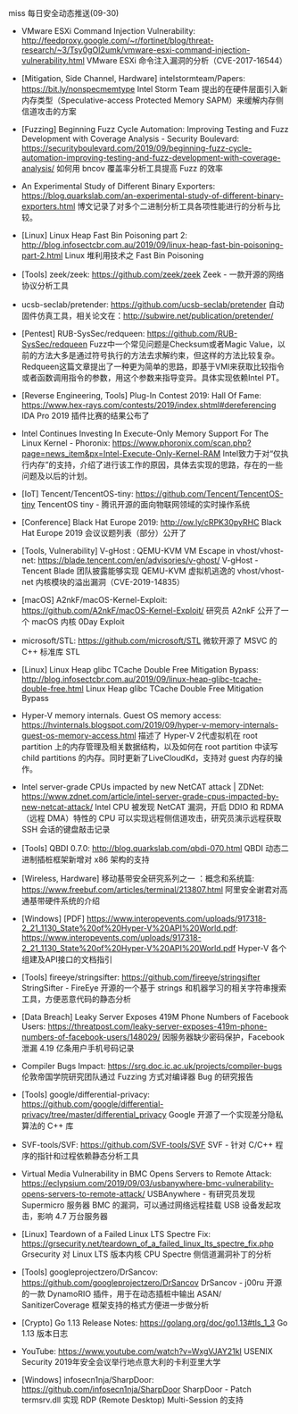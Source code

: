 miss 每日安全动态推送(09-30)

- VMware ESXi Command Injection Vulnerability:
http://feedproxy.google.com/~r/fortinet/blog/threat-research/~3/Tsy0gOI2umk/vmware-esxi-command-injection-vulnerability.html VMware ESXi 命令注入漏洞的分析（CVE-2017-16544）
- [Mitigation, Side Channel, Hardware] intelstormteam/Papers:
https://bit.ly/nonspecmemtype Intel Storm Team 提出的在硬件层面引入新内存类型（Speculative-access Protected Memory SAPM）来缓解内存侧信道攻击的方案

- [Fuzzing] Beginning Fuzz Cycle Automation: Improving Testing and Fuzz Development with Coverage Analysis - Security Boulevard:
https://securityboulevard.com/2019/09/beginning-fuzz-cycle-automation-improving-testing-and-fuzz-development-with-coverage-analysis/ 如何用 bncov 覆盖率分析工具提高 Fuzz 的效率

- An Experimental Study of Different Binary Exporters:
https://blog.quarkslab.com/an-experimental-study-of-different-binary-exporters.html
博文记录了对多个二进制分析工具各项性能进行的分析与比较。

- [Linux] Linux Heap Fast Bin Poisoning part 2:
http://blog.infosectcbr.com.au/2019/09/linux-heap-fast-bin-poisoning-part-2.html Linux 堆利用技术之 Fast Bin Poisoning 

- [Tools] zeek/zeek:
https://github.com/zeek/zeek Zeek - 一款开源的网络协议分析工具

- ucsb-seclab/pretender:
https://github.com/ucsb-seclab/pretender 自动固件仿真工具，相关论文在：http://subwire.net/publication/pretender/ 

- [Pentest] RUB-SysSec/redqueen:
https://github.com/RUB-SysSec/redqueen Fuzz中一个常见问题是Checksum或者Magic Value，以前的方法大多是通过符号执行的方法去求解约束，但这样的方法比较复杂。Red­queen这篇文章提出了一种更为简单的思路，即基于VMI来获取比较指令或者函数调用指令的参数，用这个参数来指导变异。具体实现依赖Intel PT。

- [Reverse Engineering, Tools] Plug-In Contest 2019: Hall Of Fame:
https://www.hex-rays.com/contests/2019/index.shtml#dereferencing IDA Pro 2019 插件比赛的结果公布了

- ​​Intel Continues Investing In Execute-Only Memory Support For The Linux Kernel - Phoronix:
https://www.phoronix.com/scan.php?page=news_item&px=Intel-Execute-Only-Kernel-RAM Intel致力于对“仅执行内存”的支持，介绍了进行该工作的原因，具体去实现的思路，存在的一些问题及以后的计划。

- [IoT] Tencent/TencentOS-tiny:
https://github.com/Tencent/TencentOS-tiny TencentOS tiny - 腾讯开源的面向物联网领域的实时操作系统

- [Conference] Black Hat Europe 2019:
http://ow.ly/cRPK30pyRHC Black Hat Europe 2019 会议议题列表（部分）公开了

- [Tools, Vulnerability] V-gHost : QEMU-KVM VM Escape in vhost/vhost-net:
https://blade.tencent.com/en/advisories/v-ghost/  V-gHost - Tencent Blade 团队披露能够实现 QEMU-KVM 虚拟机逃逸的 vhost/vhost-net 内核模块的溢出漏洞（CVE-2019-14835）

- [macOS] A2nkF/macOS-Kernel-Exploit:
https://github.com/A2nkF/macOS-Kernel-Exploit/ 研究员 A2nkF 公开了一个 macOS 内核 0Day Exploit 

- microsoft/STL:
https://github.com/microsoft/STL 微软开源了 MSVC 的 C++ 标准库 STL 

- [Linux] Linux Heap glibc TCache Double Free Mitigation Bypass:
http://blog.infosectcbr.com.au/2019/09/linux-heap-glibc-tcache-double-free.html Linux Heap glibc TCache Double Free Mitigation Bypass

- Hyper-V memory internals. Guest OS memory access:
https://hvinternals.blogspot.com/2019/09/hyper-v-memory-internals-guest-os-memory-access.html 描述了 Hyper-V 2代虚拟机在 root partition 上的内存管理及相关数据结构，以及如何在 root partition 中读写 child partitions 的内存。同时更新了LiveCloudKd，支持对 guest 内存的操作。

- Intel server-grade CPUs impacted by new NetCAT attack | ZDNet:
https://www.zdnet.com/article/intel-server-grade-cpus-impacted-by-new-netcat-attack/ Intel CPU 被发现 NetCAT 漏洞，开启 DDIO 和 RDMA（远程 DMA）特性的 CPU 可以实现远程侧信道攻击，研究员演示远程获取 SSH 会话的键盘敲击记录

- [Tools] QBDI 0.7.0:
http://blog.quarkslab.com/qbdi-070.html QBDI 动态二进制插桩框架新增对 x86 架构的支持

- [Wireless, Hardware] 移动基带安全研究系列之一 ：概念和系统篇:
https://www.freebuf.com/articles/terminal/213807.html 阿里安全谢君对高通基带硬件系统的介绍

- [Windows] [PDF] https://www.interopevents.com/uploads/917318-2_21_1130_State%20of%20Hyper-V%20API%20World.pdf:
https://www.interopevents.com/uploads/917318-2_21_1130_State%20of%20Hyper-V%20API%20World.pdf Hyper-V 各个组建及API接口的文档指引

- [Tools] fireeye/stringsifter:
https://github.com/fireeye/stringsifter StringSifter - FireEye 开源的一个基于 strings 和机器学习的相关字符串搜索工具，方便恶意代码的静态分析

- [Data Breach] Leaky Server Exposes 419M Phone Numbers of Facebook Users:
https://threatpost.com/leaky-server-exposes-419m-phone-numbers-of-facebook-users/148029/ 因服务器缺少密码保护，Facebook 泄漏 4.19 亿条用户手机号码记录

- Compiler Bugs Impact:
https://srg.doc.ic.ac.uk/projects/compiler-bugs 伦敦帝国学院研究团队通过 Fuzzing 方式对编译器 Bug 的研究报告

- [Tools] google/differential-privacy:
https://github.com/google/differential-privacy/tree/master/differential_privacy Google 开源了一个实现差分隐私算法的 C++ 库

- SVF-tools/SVF: 
https://github.com/SVF-tools/SVF SVF - 针对 C/C++ 程序的指针和过程依赖静态分析工具

- Virtual Media Vulnerability in BMC Opens Servers to Remote Attack: 
https://eclypsium.com/2019/09/03/usbanywhere-bmc-vulnerability-opens-servers-to-remote-attack/ USBAnywhere - 有研究员发现 Supermicro 服务器 BMC 的漏洞，可以通过网络远程挂载 USB 设备发起攻击，影响 4.7 万台服务器

- [Linux] Teardown of a Failed Linux LTS Spectre Fix: 
https://grsecurity.net/teardown_of_a_failed_linux_lts_spectre_fix.php Grsecurity 对 Linux LTS 版本内核 CPU Spectre 侧信道漏洞补丁的分析

- [Tools] googleprojectzero/DrSancov: 
https://github.com/googleprojectzero/DrSancov DrSancov - j00ru 开源的一款 DynamoRIO 插件，用于在动态插桩中输出 ASAN/ SanitizerCoverage 框架支持的格式方便进一步做分析

- [Crypto] Go 1.13 Release Notes:
https://golang.org/doc/go1.13#tls_1_3 Go 1.13 版本日志 

- YouTube:
https://www.youtube.com/watch?v=WxgVJAY21kI USENIX Security 2019年安全会议举行地点意大利的卡利亚里大学

- [Windows] infosecn1nja/SharpDoor:
https://github.com/infosecn1nja/SharpDoor
SharpDoor - Patch termsrv.dll 实现 RDP (Remote Desktop) Multi-Session 的支持